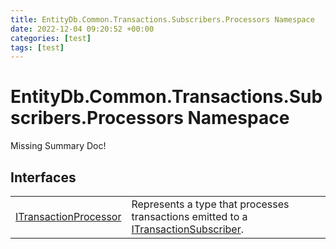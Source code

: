 ```yaml
---
title: EntityDb.Common.Transactions.Subscribers.Processors Namespace
date: 2022-12-04 09:20:52 +00:00
categories: [test]
tags: [test]
---
```


# EntityDb.Common.Transactions.Subscribers.Processors Namespace
Missing Summary Doc!
## Interfaces
<table><tr><td><!--/posts/dotnet-entitydb-common-transactions-subscribers-processors-itransactionprocessor--><a href='#'>ITransactionProcessor</a></td><td>
Represents a type that processes transactions emitted to a <!--/posts/dotnet-entitydb-abstractions-transactions-itransactionsubscriber--><a href='#'>ITransactionSubscriber</a>.
</td></tr></table>
